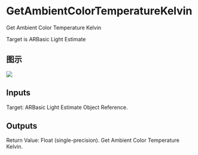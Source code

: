 # GetAmbientColorTemperatureKelvin

Get Ambient Color Temperature Kelvin

Target is ARBasic Light Estimate

## 图示

![]($-20221218-17570221.png)

## Inputs

Target: ARBasic Light Estimate Object Reference.  

## Outputs

Return Value: Float (single-precision). Get Ambient Color Temperature Kelvin.


